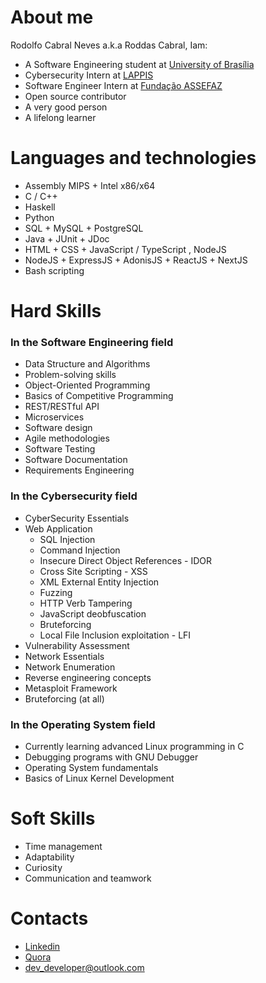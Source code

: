 # About me
Rodolfo Cabral Neves a.k.a Roddas Cabral, Iam:

* A Software Engineering student at [University of Brasília](https://unb.br/)
* Cybersecurity Intern at [LAPPIS](https://www.lappis.rocks/)
* Software Engineer Intern at [Fundação ASSEFAZ](https://assefaz.org.br/)
* Open source contributor
* A very good person
* A lifelong learner 

# Languages  and technologies
* Assembly MIPS + Intel x86/x64
* C / C++
* Haskell
* Python
* SQL + MySQL + PostgreSQL
* Java + JUnit + JDoc
* HTML + CSS + JavaScript / TypeScript , NodeJS
* NodeJS + ExpressJS + AdonisJS + ReactJS + NextJS
* Bash scripting

# Hard Skills

### In the Software Engineering field

* Data Structure and Algorithms
* Problem-solving skills
* Object-Oriented Programming
* Basics of Competitive Programming
* REST/RESTful API
* Microservices
* Software design
* Agile methodologies
* Software Testing
* Software Documentation
* Requirements Engineering

### In the Cybersecurity field

* CyberSecurity Essentials
* Web Application
    * SQL Injection
    * Command Injection
    * Insecure Direct Object References - IDOR
    * Cross Site Scripting - XSS
    * XML External Entity Injection
    * Fuzzing
    * HTTP Verb Tampering
    * JavaScript deobfuscation
    * Bruteforcing
    * Local File Inclusion exploitation - LFI
* Vulnerability Assessment
* Network Essentials
* Network Enumeration
* Reverse engineering concepts
* Metasploit Framework
* Bruteforcing (at all)

### In the Operating System field
* Currently learning advanced Linux programming in C
* Debugging programs with GNU Debugger
* Operating System fundamentals
* Basics of Linux Kernel Development
 
# Soft Skills

* Time management
* Adaptability
* Curiosity
* Communication and teamwork 

# Contacts
* [Linkedin](https://www.linkedin.com/in/rodolfo-neves-937324158/)
* [Quora](https://pt.quora.com/profile/Ntyamba-Kassongo)
* dev_developer@outlook.com
